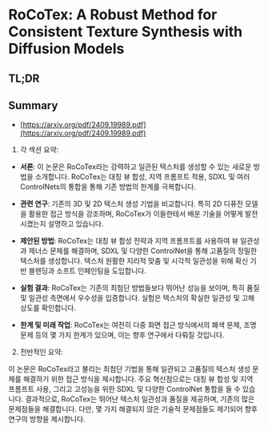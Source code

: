 # RoCoTex: A Robust Method for Consistent Texture Synthesis with Diffusion Models
## TL;DR
## Summary
- [https://arxiv.org/pdf/2409.19989.pdf](https://arxiv.org/pdf/2409.19989.pdf)

1. 각 섹션 요약:

- **서론**: 이 논문은 RoCoTex라는 강력하고 일관된 텍스처를 생성할 수 있는 새로운 방법을 소개합니다. RoCoTex는 대칭 뷰 합성, 지역 프롬프트 적용, SDXL 및 여러 ControlNets의 통합을 통해 기존 방법의 한계를 극복합니다.

- **관련 연구**: 기존의 3D 및 2D 텍스처 생성 기법을 비교합니다. 특히 2D 디퓨전 모델을 활용한 접근 방식을 강조하며, RoCoTex가 이들한테서 배운 기술을 어떻게 발전시켰는지 설명하고 있습니다.

- **제안된 방법**: RoCoTex는 대칭 뷰 합성 전략과 지역 프롬프트를 사용하여 뷰 일관성과 제너스 문제를 해결하며, SDXL 및 다양한 ControlNet을 통해 고품질의 정밀한 텍스처를 생성합니다. 텍스처 원활한 지리적 맞춤 및 시각적 일관성을 위해 확신 기반 블렌딩과 소프트 인페인팅을 도입합니다.

- **실험 결과**: RoCoTex는 기존의 최첨단 방법들보다 뛰어난 성능을 보이며, 특히 품질 및 일관성 측면에서 우수성을 입증합니다. 실험은 텍스처의 확실한 일관성 및 고해상도를 확인합니다.

- **한계 및 미래 작업**: RoCoTex는 여전히 다중 화면 접근 방식에서의 폐색 문제, 조명 문제 등의 몇 가지 한계가 있으며, 이는 향후 연구에서 다뤄질 것입니다.

2. 전반적인 요약:

이 논문은 RoCoTex라고 불리는 최첨단 기법을 통해 일관되고 고품질의 텍스처 생성 문제를 해결하기 위한 접근 방식을 제시합니다. 주요 혁신점으로는 대칭 뷰 합성 및 지역 프롬프트 사용, 그리고 고성능을 위한 SDXL 및 다양한 ControlNet 통합을 들 수 있습니다. 결과적으로, RoCoTex는 뛰어난 텍스처 일관성과 품질을 제공하며, 기존의 많은 문제점들을 해결합니다. 다만, 몇 가지 해결되지 않은 기술적 문제점들도 제기되어 향후 연구의 방향을 제시합니다.